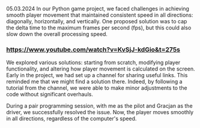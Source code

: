 05.03.2024
In our Python game project, we faced challenges in achieving smooth player movement that maintained consistent speed in all directions: diagonally, horizontally, and vertically. One proposed solution was to cap the delta time to the maximum frames per second (fps), but this could also slow down the overall processing speed.
### https://www.youtube.com/watch?v=KvSjJ-kdGio&t=275s
We explored various solutions: starting from scratch, modifying player functionality, and altering how player movement is calculated on the screen. Early in the project, we had set up a channel for sharing useful links. This reminded me that we might find a solution there. Indeed, by following a tutorial from the channel, we were able to make minor adjustments to the code without significant overhauls.

During a pair programming session, with me as the pilot and Gracjan as the driver, we successfully resolved the issue. Now, the player moves smoothly in all directions, regardless of the computer's speed.